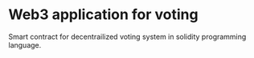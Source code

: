 # Web3 application for voting 

Smart contract for decentrailized voting system in solidity programming language.  

